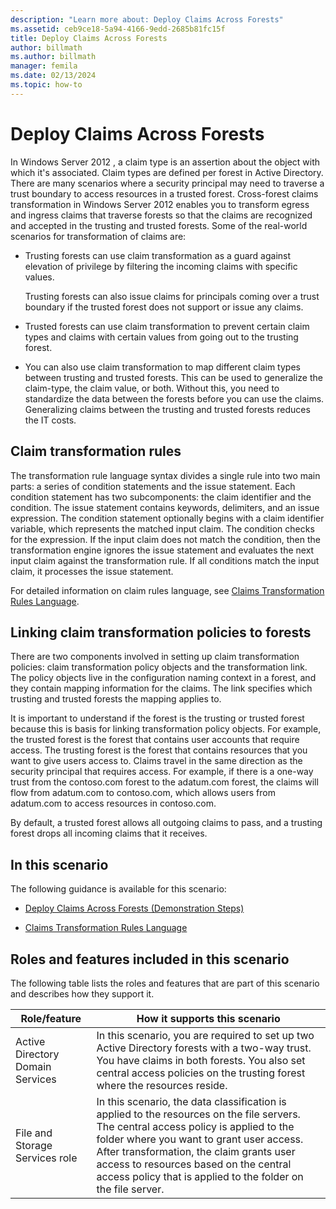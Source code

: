 ```yaml
---
description: "Learn more about: Deploy Claims Across Forests"
ms.assetid: ceb9ce18-5a94-4166-9edd-2685b81fc15f
title: Deploy Claims Across Forests
author: billmath
ms.author: billmath
manager: femila
ms.date: 02/13/2024
ms.topic: how-to
---
```


# Deploy Claims Across Forests

In  Windows Server 2012 , a claim type is an assertion about the object with which it's associated. Claim types are defined per forest in Active Directory. There are many scenarios where a security principal may need to traverse a trust boundary to access resources in a trusted forest. Cross-forest claims transformation in  Windows Server 2012  enables you to transform egress and ingress claims that traverse forests so that the claims are recognized and accepted in the trusting and trusted forests. Some of the real-world scenarios for transformation of claims are:

-   Trusting forests can use claim transformation as a guard against elevation of privilege by filtering the incoming claims with specific values.

    Trusting forests can also issue claims for principals coming over a trust boundary if the trusted forest does not support or issue any claims.

-   Trusted forests can use claim transformation to prevent certain claim types and claims with certain values from going out to the trusting forest.

-   You can also use claim transformation to map different claim types between trusting and trusted forests. This can be used to generalize the claim-type, the claim value, or both. Without this, you need to standardize the data between the forests before you can use the claims. Generalizing claims between the trusting and trusted forests reduces the IT costs.

## Claim transformation rules
The transformation rule language syntax divides a single rule into two main parts: a series of condition statements and the issue statement. Each condition statement has two subcomponents: the claim identifier and the condition. The issue statement contains keywords, delimiters, and an issue expression. The condition statement optionally begins with a claim identifier variable, which represents the matched input claim. The condition checks for the expression. If the input claim does not match the condition, then the transformation engine ignores the issue statement and evaluates the next input claim against the transformation rule. If all conditions match the input claim, it processes the issue statement.

For detailed information on claim rules language, see [Claims Transformation Rules Language](Claims-Transformation-Rules-Language.md).

## Linking claim transformation policies to forests
There are two components involved in setting up claim transformation policies: claim transformation policy objects and the transformation link. The policy objects live in the configuration naming context in a forest, and they contain mapping information for the claims. The link specifies which trusting and trusted forests the mapping applies to.

It is important to understand if the forest is the trusting or trusted forest because this is basis for linking transformation policy objects. For example, the trusted forest is the forest that contains user accounts that require access. The trusting forest is the forest that contains resources that you want to give users access to. Claims travel in the same direction as the security principal that requires access. For example, if there is a one-way trust from the contoso.com forest to the adatum.com forest, the claims will flow from adatum.com to contoso.com, which allows users from adatum.com to access resources in contoso.com.

By default, a trusted forest allows all outgoing claims to pass, and a trusting forest drops all incoming claims that it receives.

## In this scenario
The following guidance is available for this scenario:

-   [Deploy Claims Across Forests &#40;Demonstration Steps&#41;](Deploy-Claims-Across-Forests--Demonstration-Steps-.md)

-   [Claims Transformation Rules Language](Claims-Transformation-Rules-Language.md)

## <a name="BKMK_NEW"></a>Roles and features included in this scenario
The following table lists the roles and features that are part of this scenario and describes how they support it.

|Role/feature|How it supports this scenario|
|-----------------|---------------------------------|
|Active Directory Domain Services|In this scenario, you are required to set up two Active Directory forests with a two-way trust. You have claims in both forests. You also set central access policies on the trusting forest where the resources reside.|
|File and Storage Services role|In this scenario, the data classification is applied to the resources on the file servers. The central access policy is applied to the folder where you want to grant user access. After transformation, the claim grants user access to resources based on the central access policy that is applied to the folder on the file server.|



